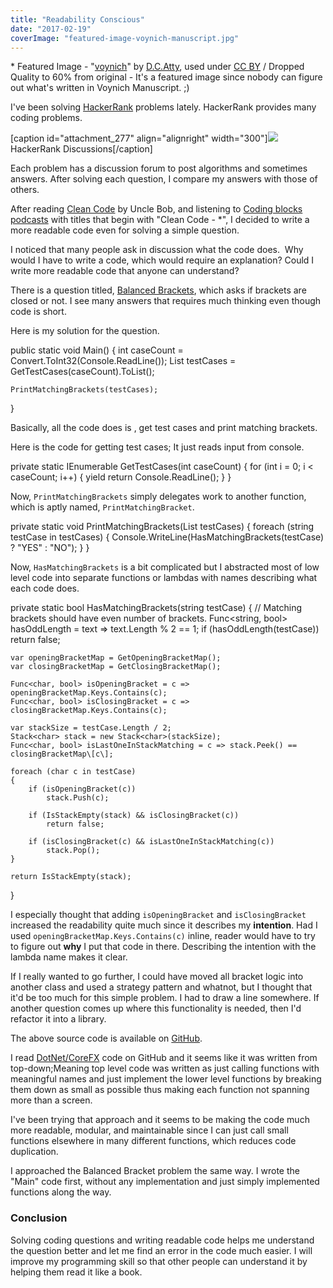 ```yaml
---
title: "Readability Conscious"
date: "2017-02-19"
coverImage: "featured-image-voynich-manuscript.jpg"
---
```


\* Featured Image - "[voynich](https://www.flickr.com/photos/figgenhoffer/2393781060/in/photolist-4DwKHf-6bPEf-5cD6N1-5cyPXP-5cD6W1-5cyQvi-5cD6YW-5cD75h-5cD6Sj-5cyQqv-yY54S-yY54V-87DHYs-mrZ7WV-eSstSZ-5cD7h1-6iiRn5-4pHvoE-cCqgiU-szWvt-c6niF5-c6nkQd-szSmU-c6mgyY-c6mTe1-c6nesd-yUjFT-c6maY1-c6mY3w-9tdawJ-c6mrm3-c6mxf1-c6nbMw-c6mnih-c6npwY-c6nx9U-c6mM1q-59qPmR-c6mBb9-c6n5FE-c6mFMN-c6n7CL-2fhmqn-4Vc476-6bLgg-5cT71Z-59v3Es-6bLcc-59v3Rb-6bL7S)" by [D.C.Atty](https://www.flickr.com/photos/figgenhoffer/), used under [CC BY](http://creativecommons.org/licenses/by/2.0/) / Dropped Quality to 60% from original - It's a featured image since nobody can figure out what's written in Voynich Manuscript. ;)

I've been solving [HackerRank](https://www.hackerrank.com) problems lately. HackerRank provides many coding problems.

\[caption id="attachment\_277" align="alignright" width="300"\]![](https://www.slightedgecoder.com/wp-content/uploads/2017/02/HackerRank-Discussion-300x208.jpg) HackerRank Discussions\[/caption\]

Each problem has a discussion forum to post algorithms and sometimes answers. After solving each question, I compare my answers with those of others.

After reading [Clean Code](https://www.amazon.com/Clean-Code-Handbook-Software-Craftsmanship/dp/0132350882) by Uncle Bob, and listening to [Coding blocks podcasts](http://www.codingblocks.net/) with titles that begin with "Clean Code - \*", I decided to write a more readable code even for solving a simple question.

I noticed that many people ask in discussion what the code does.  Why would I have to write a code, which would require an explanation? Could I write more readable code that anyone can understand?

There is a question titled, [Balanced Brackets](https://www.hackerrank.com/challenges/balanced-brackets), which asks if brackets are closed or not. I see many answers that requires much thinking even though code is short.

Here is my solution for the question.

public static void Main()
{
	int caseCount = Convert.ToInt32(Console.ReadLine());
	List<string> testCases = GetTestCases(caseCount).ToList();

	PrintMatchingBrackets(testCases);
}

Basically, all the code does is , get test cases and print matching brackets.

Here is the code for getting test cases; It just reads input from console.

private static IEnumerable<string> GetTestCases(int caseCount)
{
	for (int i = 0; i < caseCount; i++)
	{
		yield return Console.ReadLine();
	}
}

Now, `PrintMatchingBrackets` simply delegates work to another function, which is aptly named, `PrintMatchingBracket`.

private static void PrintMatchingBrackets(List<string> testCases)
{
	foreach (string testCase in testCases)
	{
		Console.WriteLine(HasMatchingBrackets(testCase) ? "YES" : "NO");
	}
}

Now, `HasMatchingBrackets` is a bit complicated but I abstracted most of low level code into separate functions or lambdas with names describing what each code does.

private static bool HasMatchingBrackets(string testCase)
{
	// Matching brackets should have even number of brackets.
	Func<string, bool> hasOddLength = text => text.Length % 2 == 1;
	if (hasOddLength(testCase)) return false;

	var openingBracketMap = GetOpeningBracketMap();
	var closingBracketMap = GetClosingBracketMap();

	Func<char, bool> isOpeningBracket = c => openingBracketMap.Keys.Contains(c);
	Func<char, bool> isClosingBracket = c => closingBracketMap.Keys.Contains(c);

	var stackSize = testCase.Length / 2;
	Stack<char> stack = new Stack<char>(stackSize);
	Func<char, bool> isLastOneInStackMatching = c => stack.Peek() == closingBracketMap\[c\];
	
	foreach (char c in testCase)
	{
		if (isOpeningBracket(c))
			stack.Push(c);

		if (IsStackEmpty(stack) && isClosingBracket(c))
			return false;

		if (isClosingBracket(c) && isLastOneInStackMatching(c))
			stack.Pop();
	}

	return IsStackEmpty(stack);
}

I especially thought that adding `isOpeningBracket` and `isClosingBracket` increased the readability quite much since it describes my **intention**. Had I used `openingBracketMap.Keys.Contains(c)` inline, reader would have to try to figure out **why** I put that code in there. Describing the intention with the lambda name makes it clear.

If I really wanted to go further, I could have moved all bracket logic into another class and used a strategy pattern and whatnot, but I thought that it'd be too much for this simple problem. I had to draw a line somewhere. If another question comes up where this functionality is needed, then I'd refactor it into a library.

The above source code is available on [GitHub](https://github.com/dance2die/Problems.HackerRank/blob/master/Problems.HackerRank.DataStructure/Stacks/BalancedBrackets.cs).

I read [DotNet/CoreFX](https://github.com/dotnet/corefx) code on GitHub and it seems like it was written from top-down;Meaning top level code was written as just calling functions with meaningful names and just implement the lower level functions by breaking them down as small as possible thus making each function not spanning more than a screen.

I've been trying that approach and it seems to be making the code much more readable, modular, and maintainable since I can just call small functions elsewhere in many different functions, which reduces code duplication.

I approached the Balanced Bracket problem the same way. I wrote the "Main" code first, without any implementation and just simply implemented functions along the way.

### Conclusion

Solving coding questions and writing readable code helps me understand the question better and let me find an error in the code much easier. I will improve my programming skill so that other people can understand it by helping them read it like a book.
